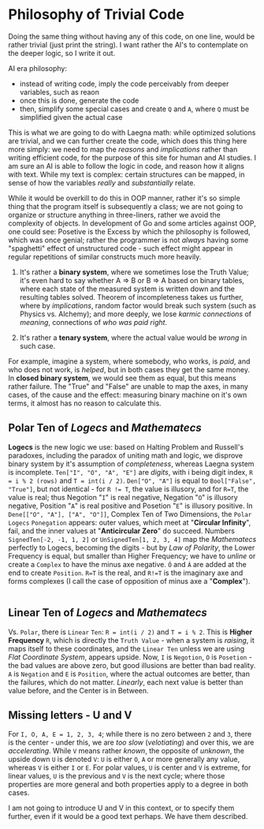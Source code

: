 # Philosophy of Trivial Code

Doing the same thing without having any of this code, on one line, would be rather trivial (just print the string). I want rather the AI's to contemplate on the deeper logic, so I write it out.

AI era philosophy:
- instead of writing code, imply the code perceivably from deeper variables, such as reaon
- once this is done, generate the code
- then, simplify some special cases and create `Q` and `A`, where `Q` must be simplified given the actual case

This is what we are going to do with Laegna math: while optimized solutions are trivial, and we can further create the code, which does this thing here more simply: we need to map the _reasons_ and _implications_ rather than writing efficient code, for the purpose of this site for human and AI studies. I am sure an AI is able to follow the logic in code, and reason how it aligns with text. While my text is complex: certain structures can be mapped, in sense of how the variables _really_ and _substantially_ relate.

While it would be overkill to do this in OOP manner, rather it's so simple thing that the program itself is subsequently a class; we are not going to organize or structure anything in three-liners, rather we avoid the complexity of objects. In development of Go and some articles against OOP, one could see: Posetive is the Excess by which the philosophy is followed, which was once genial; rather the programmer is not *always* having some "spaghetti" effect of unstructured code - such effect might appear in regular repetitions of similar constructs much more heavily.

1) It's rather a __binary system__, where we sometimes lose the Truth Value; it's even hard to say whether A => B or B => A based on binary tables, where each state of the measured system is written down and the resulting tables solved. Theorem of incompleteness takes us further, where by _implications_, random factor would break such system (such as Physics vs. Alchemy); and more deeply, we lose _karmic connections_ of _meaning_, connections of _who was paid right_.

2) It's rather a __tenary system__, where the actual value would be _wrong_ in such case.

For example, imagine a system, where somebody, who works, is _paid_, and who does not work, is _helped_, but in both cases they get the same money. In __closed binary system__, we would see them as equal, but this means rather failure. The "True" and "False" are unable to map the axes, in many cases, of the cause and the effect: measuring binary machine on it's own terms, it almost has no reason to calculate this.

## __Polar Ten of _Logecs_ and _Mathematecs___

__Logecs__ is the new logic we use: based on Halting Problem and Russell's paradoxes, including the paradox of uniting math and logic, we disprove binary system by it's assumption of _completeness_, whereas Laegna system is incomplete. `Ten["I", "O", "A", "E"]` are _digits_, with i being digit index, `R = i % 2 (rows)` and `T = int(i / 2)`. `Den["O", "A"]` is equal to `Bool["False", "True"]`, but not identical - for `R != T`, the value is illusory, and for `R=T`, the value is real; thus Negotion "`I`" is real negative, Negation "`O`" is illusory negative, Position "`A`" is real positive and Posetion "`E`" is illusory positive. In `Dene[["O", "A"], ["A", "O"]]`, Complex Ten of Two Dimensions, the `Polar` `Logecs` `Ponegation` appears: outer values, which meet at "__Circular Infinity__", fail, and the inner values at "__Anticircular Zero__" do succeed. Numbers `SignedTen[-2, -1, 1, 2]` or `UnSignedTen[1, 2, 3, 4]` map the _Mathematecs_ perfectly to Logecs, becoming the digits - but by _Law of Polarity_, the Lower Frequency is equal, but smaller than Higher Frequency; we have to _unline_ or create a `Complex` to have the minus axe negative. `Ó` and `Á` are added at the end to create `Position`. `R=T` is the real, and `R!=T` is the imaginary axe and forms complexes (I call the case of opposition of minus axe a "__Complex__").

```python

```

## __Linear Ten of _Logecs_ and _Mathematecs___

Vs. `Polar`, there is `Linear` `Ten`: `R = int(i / 2)` and `T = i % 2`. This is __Higher Frequency__ `R`, which is directly the `Truth Value` - when a system is _raising_, it maps itself to these coordinates, and the `Linear Ten` unless we are using _Flat Coordinate System_, appears upside. Now, `I` is `Negotion`, `O` is `Posetion` - the bad values are above zero, but good illusions are better than bad reality. `A` is `Negation` and `E` is `Position`, where the actual outcomes are better, than the failures, which do not matter. _Linearly_, each next value is better than value before, and the Center is in Between.

## Missing letters - U and V

For `I, O, A, E = 1, 2, 3, 4`; while there is no zero between `2` and `3`, there is the center - under this, we are _too slow_ (_velotiating_) and over this, we are _accelerating_. While `V` means rather _known_, the opposite of _unknown_, the upside down `U` is denoted `V`: `U` is either `O`, `A` or more generally any value, whereas `V` is either `I` or `E`. For polar values, `U` is center and `V` is extreme, for linear values, `U` is the previous and `V` is the next cycle; where those properties are more general and both properties apply to a degree in both cases.

I am not going to introduce U and V in this context, or to specify them further, even if it would be a good text perhaps. We have them described.